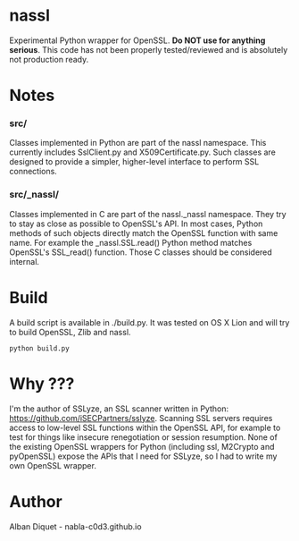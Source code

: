 nassl
=====

Experimental Python wrapper for OpenSSL. **Do NOT use for anything serious**. This code has not been properly tested/reviewed and is absolutely not production ready.


Notes
=====

### src/

Classes implemented in Python are part of the nassl namespace. This currently includes SslClient.py and X509Certificate.py. Such classes are designed to provide a simpler, higher-level interface to perform SSL connections.

### src/_nassl/

Classes implemented in C are part of the nassl._nassl namespace. They try to stay as close as possible to OpenSSL's API. In most cases, Python methods of such objects directly match the OpenSSL function with same name. For example the _nassl.SSL.read() Python method matches OpenSSL's SSL_read() function. Those C classes should be considered internal.


Build
=====

A build script is available in ./build.py. It was tested on OS X Lion and will try to build OpenSSL, Zlib and nassl.

	python build.py


Why ???
=======

I'm the author of SSLyze, an SSL scanner written in Python: https://github.com/iSECPartners/sslyze. Scanning SSL servers requires access to low-level SSL functions within the OpenSSL API, for example to test for things like insecure renegotiation or session resumption. None of the existing OpenSSL wrappers for Python (including ssl, M2Crypto and pyOpenSSL) expose the APIs that I need for SSLyze, so I had to write my own OpenSSL wrapper.


Author
======

Alban Diquet - nabla-c0d3.github.io
